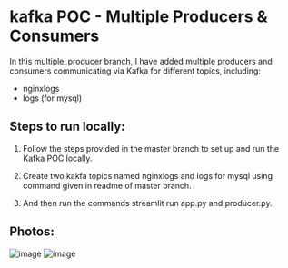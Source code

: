 # kafka POC - Multiple Producers & Consumers

In this multiple_producer branch, I have added multiple producers and consumers communicating via Kafka for different topics, including:
- nginxlogs
- logs (for mysql)

## Steps to run locally:

1. Follow the steps provided in the master branch to set up and run the Kafka POC locally.

2. Create two kakfa topics named nginxlogs and logs for mysql using command given in readme of master branch.

3. And then run the commands streamlit run app.py and producer.py.

## Photos:
![image](https://github.com/user-attachments/assets/b18730e0-f358-4037-92e6-5803440c89b8)
![image](https://github.com/user-attachments/assets/7ef14faa-a1e7-4642-8f0a-9918b6e0f926)


